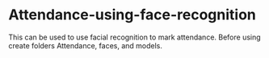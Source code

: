 # Attendance-using-face-recognition

This can be used to use facial recognition to mark attendance. Before using create folders Attendance, faces, and models.
